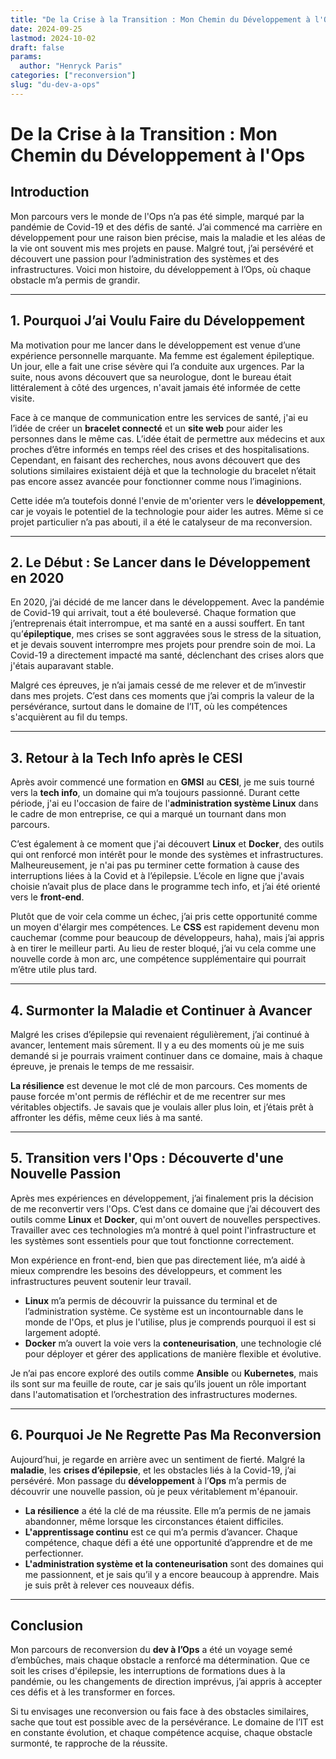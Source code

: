 ```yaml
---
title: "De la Crise à la Transition : Mon Chemin du Développement à l'Ops"
date: 2024-09-25
lastmod: 2024-10-02
draft: false
params:
  author: "Henryck Paris"
categories: ["reconversion"]
slug: "du-dev-a-ops"
---
```


# De la Crise à la Transition : Mon Chemin du Développement à l'Ops

## Introduction

Mon parcours vers le monde de l'Ops n’a pas été simple, marqué par la pandémie de Covid-19 et des défis de santé. J’ai commencé ma carrière en développement pour une raison bien précise, mais la maladie et les aléas de la vie ont souvent mis mes projets en pause. Malgré tout, j’ai persévéré et découvert une passion pour l’administration des systèmes et des infrastructures. Voici mon histoire, du développement à l’Ops, où chaque obstacle m’a permis de grandir.

---

## 1. Pourquoi J’ai Voulu Faire du Développement

Ma motivation pour me lancer dans le développement est venue d’une expérience personnelle marquante. Ma femme est également épileptique. Un jour, elle a fait une crise sévère qui l’a conduite aux urgences. Par la suite, nous avons découvert que sa neurologue, dont le bureau était littéralement à côté des urgences, n'avait jamais été informée de cette visite.

Face à ce manque de communication entre les services de santé, j'ai eu l’idée de créer un **bracelet connecté** et un **site web** pour aider les personnes dans le même cas. L’idée était de permettre aux médecins et aux proches d’être informés en temps réel des crises et des hospitalisations. Cependant, en faisant des recherches, nous avons découvert que des solutions similaires existaient déjà et que la technologie du bracelet n’était pas encore assez avancée pour fonctionner comme nous l’imaginions.

Cette idée m’a toutefois donné l'envie de m'orienter vers le **développement**, car je voyais le potentiel de la technologie pour aider les autres. Même si ce projet particulier n’a pas abouti, il a été le catalyseur de ma reconversion.

---

## 2. Le Début : Se Lancer dans le Développement en 2020

En 2020, j’ai décidé de me lancer dans le développement. Avec la pandémie de Covid-19 qui arrivait, tout a été bouleversé. Chaque formation que j’entreprenais était interrompue, et ma santé en a aussi souffert. En tant qu’**épileptique**, mes crises se sont aggravées sous le stress de la situation, et je devais souvent interrompre mes projets pour prendre soin de moi. La Covid-19 a directement impacté ma santé, déclenchant des crises alors que j'étais auparavant stable.

Malgré ces épreuves, je n’ai jamais cessé de me relever et de m’investir dans mes projets. C’est dans ces moments que j’ai compris la valeur de la persévérance, surtout dans le domaine de l’IT, où les compétences s'acquièrent au fil du temps.

---

## 3. Retour à la Tech Info après le CESI

Après avoir commencé une formation en **GMSI** au **CESI**, je me suis tourné vers la **tech info**, un domaine qui m’a toujours passionné. Durant cette période, j'ai eu l'occasion de faire de l'**administration système Linux** dans le cadre de mon entreprise, ce qui a marqué un tournant dans mon parcours.

C’est également à ce moment que j'ai découvert **Linux** et **Docker**, des outils qui ont renforcé mon intérêt pour le monde des systèmes et infrastructures. Malheureusement, je n'ai pas pu terminer cette formation à cause des interruptions liées à la Covid et à l’épilepsie. L’école en ligne que j'avais choisie n’avait plus de place dans le programme tech info, et j’ai été orienté vers le **front-end**.

Plutôt que de voir cela comme un échec, j’ai pris cette opportunité comme un moyen d'élargir mes compétences. Le **CSS** est rapidement devenu mon cauchemar (comme pour beaucoup de développeurs, haha), mais j’ai appris à en tirer le meilleur parti. Au lieu de rester bloqué, j’ai vu cela comme une nouvelle corde à mon arc, une compétence supplémentaire qui pourrait m’être utile plus tard.

---

## 4. Surmonter la Maladie et Continuer à Avancer

Malgré les crises d’épilepsie qui revenaient régulièrement, j’ai continué à avancer, lentement mais sûrement. Il y a eu des moments où je me suis demandé si je pourrais vraiment continuer dans ce domaine, mais à chaque épreuve, je prenais le temps de me ressaisir.

**La résilience** est devenue le mot clé de mon parcours. Ces moments de pause forcée m'ont permis de réfléchir et de me recentrer sur mes véritables objectifs. Je savais que je voulais aller plus loin, et j’étais prêt à affronter les défis, même ceux liés à ma santé.

---

## 5. Transition vers l'Ops : Découverte d'une Nouvelle Passion

Après mes expériences en développement, j’ai finalement pris la décision de me reconvertir vers l'Ops. C’est dans ce domaine que j’ai découvert des outils comme **Linux** et **Docker**, qui m'ont ouvert de nouvelles perspectives. Travailler avec ces technologies m’a montré à quel point l'infrastructure et les systèmes sont essentiels pour que tout fonctionne correctement.

Mon expérience en front-end, bien que pas directement liée, m’a aidé à mieux comprendre les besoins des développeurs, et comment les infrastructures peuvent soutenir leur travail.

- **Linux** m’a permis de découvrir la puissance du terminal et de l’administration système. Ce système est un incontournable dans le monde de l'Ops, et plus je l'utilise, plus je comprends pourquoi il est si largement adopté.
- **Docker** m’a ouvert la voie vers la **conteneurisation**, une technologie clé pour déployer et gérer des applications de manière flexible et évolutive.

Je n’ai pas encore exploré des outils comme **Ansible** ou **Kubernetes**, mais ils sont sur ma feuille de route, car je sais qu’ils jouent un rôle important dans l'automatisation et l’orchestration des infrastructures modernes.

---

## 6. Pourquoi Je Ne Regrette Pas Ma Reconversion

Aujourd’hui, je regarde en arrière avec un sentiment de fierté. Malgré la **maladie**, les **crises d’épilepsie**, et les obstacles liés à la Covid-19, j’ai persévéré. Mon passage du **développement** à l’**Ops** m’a permis de découvrir une nouvelle passion, où je peux véritablement m'épanouir.

- **La résilience** a été la clé de ma réussite. Elle m’a permis de ne jamais abandonner, même lorsque les circonstances étaient difficiles.
- **L'apprentissage continu** est ce qui m’a permis d’avancer. Chaque compétence, chaque défi a été une opportunité d’apprendre et de me perfectionner.
- **L'administration système et la conteneurisation** sont des domaines qui me passionnent, et je sais qu’il y a encore beaucoup à apprendre. Mais je suis prêt à relever ces nouveaux défis.

---

## Conclusion

Mon parcours de reconversion du **dev à l’Ops** a été un voyage semé d’embûches, mais chaque obstacle a renforcé ma détermination. Que ce soit les crises d'épilepsie, les interruptions de formations dues à la pandémie, ou les changements de direction imprévus, j’ai appris à accepter ces défis et à les transformer en forces.

Si tu envisages une reconversion ou fais face à des obstacles similaires, sache que tout est possible avec de la persévérance. Le domaine de l’IT est en constante évolution, et chaque compétence acquise, chaque obstacle surmonté, te rapproche de la réussite.
